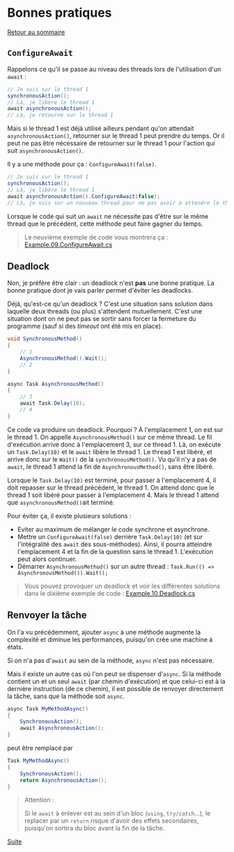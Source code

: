 # Bonnes pratiques

[Retour au sommaire](./../README.md)

## `ConfigureAwait`

Rappelons ce qu'il se passe au niveau des threads lors de l'utilisation d'un `await` :

```csharp
// Je suis sur le thread 1
synchronousAction();
// Là, je libère le thread 1
await asynchronousAction();
// Là, je retourne sur le thread 1
```

Mais si le thread 1 est déjà utilisé ailleurs pendant qu'on attendait `asynchronousAction()`, retourner sur le thread 1 peut prendre du temps. Or il peut ne pas être nécessaire de retourner sur le thread 1 pour l'action qui suit `asynchronousAction()`.

Il y a une méthode pour ça : `ConfigureAwait(false)`.

```csharp
// Je suis sur le thread 1
synchronousAction();
// Là, je libère le thread 1
await asynchronousAction().ConfigureAwait(false);
// Là, je suis sur un nouveau thread pour ne pas avoir à attendre le thread 1.
```

Lorsque le code qui suit un `await` ne nécessite pas d'être sur le même thread que le précédent, cette méthode peut faire gagner du temps.

> Le neuvième exemple de code vous montrera ça : [Example.09.ConfigureAwait.cs](../sources/CodeJedi.AsyncAwait/Examples/Example.09.ConfigureAwait.cs)

## Deadlock

Non, je préfère être clair : un deadlock n'est **pas** une bonne pratique. La bonne pratique dont je vais parler permet d'éviter les deadlocks.

Déjà, qu'est-ce qu'un deadlock ? C'est une situation sans solution dans laquelle deux threads (ou plus) s'attendent mutuellement. C'est une situation dont on ne peut pas se sortir sans forcer la fermeture du programme (sauf si des *timeout* ont été mis en place).

```csharp
void SynchronousMethod()
{
    // 1
    AsynchronousMethod().Wait();
    // 2
}

async Task AsynchronousMethod()
{
    // 3
    await Task.Delay(10);
    // 4
}
```

Ce code va produire un deadlock. Pourquoi ? À l'emplacement 1, on est sur le thread 1. On appelle `AsynchronousMethod()` sur ce même thread. Le fil d'exécution arrive donc à l'emplacement 3, sur ce thread 1. Là, on exécute un `Task.Delay(10)` et le `await` libère le thread 1. Le thread 1 est libéré, et arrive donc sur le `Wait()` de la `synchronousMethod()`. Vu qu'il n'y a pas de `await`, le thread 1 attend la fin de `AsynchronousMethod()`, sans être libéré.

Lorsque le `Task.Delay(10)` est terminé, pour passer à l'emplacement 4, il doit repasser sur le thread précédent, le thread 1. On attend donc que le thread 1 soit libéré pour passer à l'emplacement 4. Mais le thread 1 attend que `asynchronousMethod()`ait terminé.

Pour éviter ça, il existe plusieurs solutions :

* Eviter au maximum de mélanger le code synchrone et asynchrone.
* Mettre un `ConfigureAwait(false)` derrière `Task.Delay(10)` (et sur l'intégralité des `await` des sous-méthodes). Ainsi, il pourra atteindre l'emplacement 4 et la fin de la question sans le thread 1. L'exécution peut alors continuer.
* Démarrer `AsynchronousMethod()` sur un autre thread : `Task.Run(() => AsynchronousMethod()).Wait();`

> Vous pouvez provoquer un deadlock et voir les différentes solutions dans le dixième exemple de code : [Example.10.Deadlock.cs](../sources/CodeJedi.AsyncAwait/Examples/Example.10.Deadlock.cs)

## Renvoyer la tâche

On l'a vu précédemment, ajouter `async` à une méthode augmente la complexité et diminue les performances, puisqu'on crée une machine à états.

Si on n'a pas d'`await` au sein de la méthode, `async` n'est pas nécessaire.

Mais il existe un autre cas où l'on peut se dispenser d'`async`. Si la méthode contient un et un seul `await` (par chemin d'exécution) et que celui-ci est à la dernière instruction (de ce chemin), il est possible de renvoyer directement la tâche, sans que la méthode soit `async`.

```csharp
async Task MyMethodAsync()
{
    SynchronousAction();
    await AsynchronousAction();
}
```

peut être remplacé par

```csharp
Task MyMethodAsync()
{
    SynchronousAction();
    return AsynchronousAction();
}
```

> Attention :
>
> Si le `await` à enlever est au sein d'un bloc (`using`, `try/catch`...), le replacer par un `return` risque d'avoir des effets secondaires, puisqu'on sortira du bloc avant la fin de la tâche.

[Suite](./part10.md)